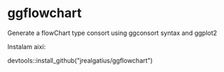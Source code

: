 # ggflowchart
Generate a flowChart type consort using ggconsort syntax and ggplot2

Instalam així: 

devtools::install_github("jrealgatius/ggflowchart")
